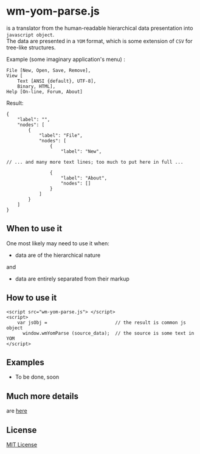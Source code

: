 # wm-yom-parse.js
is a translator from the human-readable hierarchical data presentation into `javascript object`.  
The data are presented in a `YOM` format, which is some extension of `CSV` for tree-like structures.  
   
Example (some imaginary application's menu) :  
```
File [New, Open, Save, Remove],
View [
    Text [ANSI {default}, UTF-8],
    Binary, HTML],
Help [On-line, Forum, About]
```

Result:
```
{
    "label": "",
    "nodes": [
        {
            "label": "File",
            "nodes": [
                {
                    "label": "New",

// ... and many more text lines; too much to put here in full ...

                {
                    "label": "About",
                    "nodes": []
                }
            ]
        }
    ]
}
```


## When to use it

One most likely may need to use it when:
* data are of the hierarchical nature  

and
* data are entirely separated from their markup


## How to use it

```
<script src="wm-yom-parse.js"> </script>
<script>
    var jsObj =                         // the result is common js object
      window.wmYomParse (source_data);  // the source is some text in YOM
</script>
```

## Examples
* To be done, soon

## Much more details
are [here](http://al-scvorets.github.io/wm-yom-parse.js/)

## License
[MIT License](http://opensource.org/licenses/MIT)
